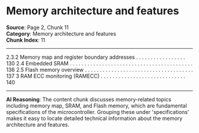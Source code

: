 # Memory architecture and features

**Source**: Page 2, Chunk 11  
**Category**: Memory architecture and features  
**Chunk Index**: 11

---

2.3.2 Memory map and register boundary addresses . . . . . . . . . . . . . . . . . 130
2.4 Embedded SRAM . . . . . . . . . . . . . . . . . . . . . . . . . . . . . . . . . . . . . . . . . . 136
2.5 Flash memory overview . . . . . . . . . . . . . . . . . . . . . . . . . . . . . . . . . . . . . 137
3 RAM ECC monitoring (RAMECC) . . . . . . . . . . . . . . . . . . . . . . . . . . . . . 140

---

**AI Reasoning**: The content chunk discusses memory-related topics including memory map, SRAM, and Flash memory, which are fundamental specifications of the microcontroller. Grouping these under 'specifications' makes it easy to locate detailed technical information about the memory architecture and features.
